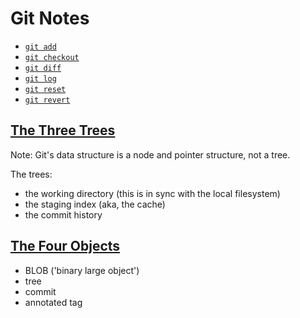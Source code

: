 Git Notes
=========

- [`git add`](https://github.com/Crossroadsman/git-notes/blob/master/add.md)
- [`git checkout`](https://github.com/Crossroadsman/git-notes/blob/master/checkout)
- [`git diff`](https://github.com/Crossroadsman/git-notes/blob/master/diff.md)
- [`git log`](https://github.com/Crossroadsman/git-notes/blob/master/log.md)
- [`git reset`](https://github.com/Crossroadsman/git-notes/blob/master/reset.md)
- [`git revert`](https://github.com/Crossroadsman/git-notes/blob/master/revert.md)


[The Three Trees][link01]
-----------------
Note: Git's data structure is a node and pointer structure, not a tree.

The trees:
- the working directory (this is in sync with the local filesystem)
- the staging index (aka, the cache)
- the commit history


[The Four Objects][link02]
------------------
- BLOB ('binary large object')
- tree
- commit
- annotated tag




[link01]: https://www.atlassian.com/git/tutorials/undoing-changes/git-reset
[link02]: https://youtu.be/lG90LZotrpo?t=9m50s

